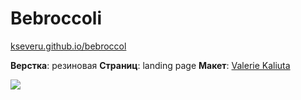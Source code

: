 # Bebroccoli #

[kseveru.github.io/bebroccol](https://kseveru.github.io/bebroccol/ "Открыть проект")

**Верстка**: резиновая
**Страниц**: landing page
**Макет**: [Valerie Kaliuta](https://www.behance.net/Nafan1ya "Автор дизайна")

<a href="https://kseveru.github.io/img/preview-bebroccoli.jpg" title="Открыть макет">
  <img src="https://kseveru.github.io/img/preview-bebroccoli-small.png">
</a>
